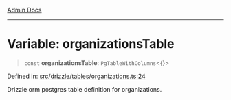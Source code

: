 [Admin Docs](/)

***

# Variable: organizationsTable

> `const` **organizationsTable**: `PgTableWithColumns`\<\{\}\>

Defined in: [src/drizzle/tables/organizations.ts:24](https://github.com/Suyash878/talawa-api/blob/4657139c817cb5935454def8fb620b05175365a9/src/drizzle/tables/organizations.ts#L24)

Drizzle orm postgres table definition for organizations.
